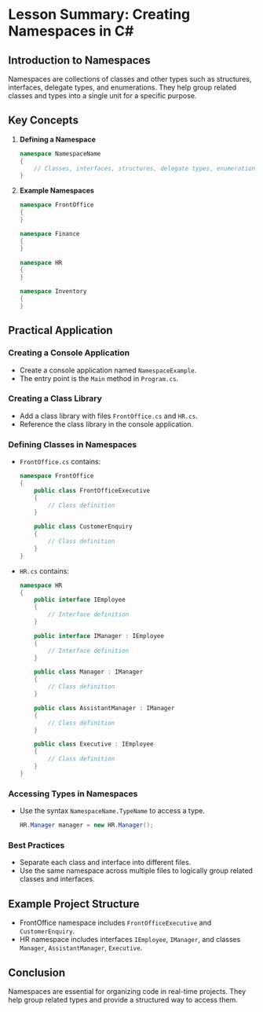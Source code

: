 
# Lesson Summary: Creating Namespaces in C#

## Introduction to Namespaces
Namespaces are collections of classes and other types such as structures, interfaces, delegate types, and enumerations. They help group related classes and types into a single unit for a specific purpose.

## Key Concepts
1. **Defining a Namespace**
    ```csharp
    namespace NamespaceName
    {
        // Classes, interfaces, structures, delegate types, enumerations
    }
    ```
2. **Example Namespaces**
    ```csharp
    namespace FrontOffice
    {
    }

    namespace Finance
    {
    }

    namespace HR
    {
    }

    namespace Inventory
    {
    }
    ```

## Practical Application
### Creating a Console Application
- Create a console application named `NamespaceExample`.
- The entry point is the `Main` method in `Program.cs`.

### Creating a Class Library
- Add a class library with files `FrontOffice.cs` and `HR.cs`.
- Reference the class library in the console application.

### Defining Classes in Namespaces
- `FrontOffice.cs` contains:
    ```csharp
    namespace FrontOffice
    {
        public class FrontOfficeExecutive
        {
            // Class definition
        }

        public class CustomerEnquiry
        {
            // Class definition
        }
    }
    ```
- `HR.cs` contains:
    ```csharp
    namespace HR
    {
        public interface IEmployee
        {
            // Interface definition
        }

        public interface IManager : IEmployee
        {
            // Interface definition
        }

        public class Manager : IManager
        {
            // Class definition
        }

        public class AssistantManager : IManager
        {
            // Class definition
        }

        public class Executive : IEmployee
        {
            // Class definition
        }
    }
    ```

### Accessing Types in Namespaces
- Use the syntax `NamespaceName.TypeName` to access a type.
    ```csharp
    HR.Manager manager = new HR.Manager();
    ```

### Best Practices
- Separate each class and interface into different files.
- Use the same namespace across multiple files to logically group related classes and interfaces.

## Example Project Structure
- FrontOffice namespace includes `FrontOfficeExecutive` and `CustomerEnquiry`.
- HR namespace includes interfaces `IEmployee`, `IManager`, and classes `Manager`, `AssistantManager`, `Executive`.

## Conclusion
Namespaces are essential for organizing code in real-time projects. They help group related types and provide a structured way to access them.
